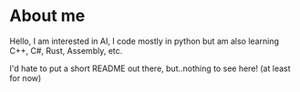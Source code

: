# About me

Hello, I am interested in AI, I code mostly in python but am also learning C++, C#, Rust, Assembly, etc.

I'd hate to put a short README out there, but..nothing to see here! (at least for now)
